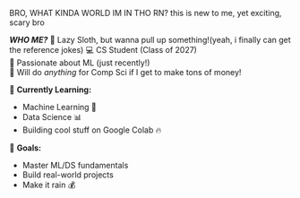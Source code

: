 BRO, WHAT KINDA WORLD IM IN THO RN? this is new to me, yet exciting, scary bro

***WHO ME?***
🦥 Lazy Sloth, but wanna pull up something!(yeah, i finally can get the reference jokes)
💻 CS Student (Class of 2027)  
🤖 Passionate about ML (just recently!)  
💸 Will do *anything* for Comp Sci if I get to make tons of money! 

🚀 **Currently Learning:**  
- Machine Learning 🤖  
- Data Science 📊  
- Building cool stuff on Google Colab 🔥  

🎯 **Goals:**  
- Master ML/DS fundamentals  
- Build real-world projects  
- Make it rain 💰


